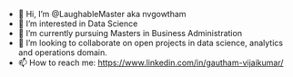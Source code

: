 - 👋 Hi, I’m @LaughableMaster aka nvgowtham
- 👀 I’m interested in Data Science
- 🌱 I’m currently pursuing Masters in Business Administration 
- 💞️ I’m looking to collaborate on open projects in data science, analytics and operations domain.
- 📫 How to reach me: https://www.linkedin.com/in/gautham-vijaikumar/

<!---
LaughableMaster/LaughableMaster is a ✨ special ✨ repository because its `README.md` (this file) appears on your GitHub profile.
You can click the Preview link to take a look at your changes.
--->
